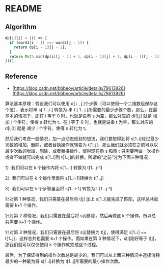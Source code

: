 # README

## Algorithm

```js
dp[i][j] = (() => {
  if (word1[i - 1] === word2[j - 1]) {
    return dp[i - 1][j - 1];
  }
  return Math.min(dp[i][j - 1] + 1, dp[i - 1][j] + 1, dp[i - 1][j - 1] + 1);
})();
```

## Reference

- [https://blog.csdn.net/bbbeoy/article/details/79613826](https://blog.csdn.net/bbbeoy/article/details/79613826)

算法基本原理：假设我们可以使用 d[ i , j ]个步骤（可以使用一个二维数组保存这个值），表示将串 s[ 1…i ] 转换为 串 t [ 1…j ]所需要的最少步骤个数，那么，在最基本的情况下，即在 i 等于 0 时，也就是说串 s 为空，那么对应的 d[0,j] 就是 增加 j 个字符，使得 s 转化为 t，在 j 等于 0 时，也就是说串 t 为空，那么对应的 d[i,0] 就是 减少 i 个字符，使得 s 转化为 t。

然后我们考虑一般情况，加一点动态规划的想法，我们要想得到将 s[1..i]经过最少次数的增加，删除，或者替换操作就转变为 t[1..j]，那么我们就必须在之前可以以最少次数的增加，删除，或者替换操作，使得现在串 s 和串 t 只需要再做一次操作或者不做就可以完成 s[1..i]到 t[1..j]的转换。所谓的“之前”分为下面三种情况：

1）我们可以在 k 个操作内将 s[1…i] 转换为 t[1…j-1]

2）我们可以在 k 个操作里面将 s[1..i-1]转换为 t[1..j]

3）我们可以在 k 个步骤里面将 s[1…i-1] 转换为 t [1…j-1]

针对第 1 种情况，我们只需要在最后将 t[j] 加上 s[1..i]就完成了匹配，这样总共就需要 k+1 个操作。

针对第 2 种情况，我们只需要在最后将 s[i]移除，然后再做这 k 个操作，所以总共需要 k+1 个操作。

针对第 3 种情况，我们只需要在最后将 s[i]替换为 t[j]，使得满足 s[1..i] == t[1..j]，这样总共也需要 k+1 个操作。而如果在第 3 种情况下，s[i]刚好等于 t[j]，那我们就可以仅仅使用 k 个操作就完成这个过程。

最后，为了保证得到的操作次数总是最少的，我们可以从上面三种情况中选择消耗最少的一种最为将 s[1..i]转换为 t[1..j]所需要的最小操作次数。
